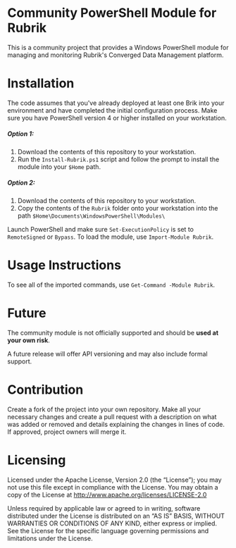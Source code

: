 Community PowerShell Module for Rubrik
============================

This is a community project that provides a Windows PowerShell module for managing and monitoring Rubrik's Converged Data Management platform.

# Installation

The code assumes that you've already deployed at least one Brik into your environment and have completed the initial configuration process. Make sure you have PowerShell version 4 or higher installed on your workstation.

##### Option 1:

1. Download the contents of this repository to your workstation.
2. Run the `Install-Rubrik.ps1` script and follow the prompt to install the module into your `$Home` path.

##### Option 2:

1. Download the contents of this repository to your workstation.
2. Copy the contents of the `Rubrik` folder onto your workstation into the path `$Home\Documents\WindowsPowerShell\Modules\`

Launch PowerShell and make sure `Set-ExecutionPolicy` is set to `RemoteSigned` or `Bypass`. To load the module, use `Import-Module Rubrik`.

# Usage Instructions

To see all of the imported commands, use `Get-Command -Module Rubrik`.

# Future

The community module is not officially supported and should be **used at your own risk**.

A future release will offer API versioning and may also include formal support.

# Contribution

Create a fork of the project into your own repository. Make all your necessary changes and create a pull request with a description on what was added or removed and details explaining the changes in lines of code. If approved, project owners will merge it.

# Licensing

Licensed under the Apache License, Version 2.0 (the “License”); you may not use this file except in compliance with the License. You may obtain a copy of the License at http://www.apache.org/licenses/LICENSE-2.0

Unless required by applicable law or agreed to in writing, software distributed under the License is distributed on an “AS IS” BASIS, WITHOUT WARRANTIES OR CONDITIONS OF ANY KIND, either express or implied. See the License for the specific language governing permissions and limitations under the License.
